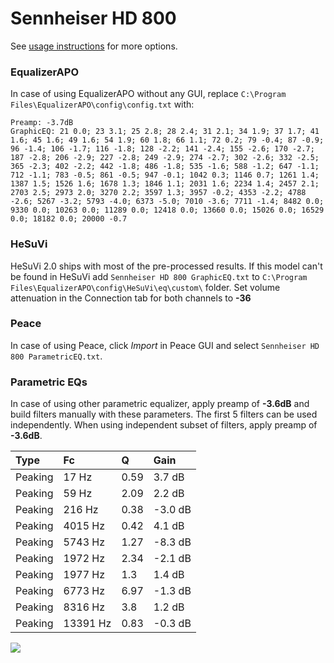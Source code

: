 # Sennheiser HD 800
See [usage instructions](https://github.com/jaakkopasanen/AutoEq#usage) for more options.

### EqualizerAPO
In case of using EqualizerAPO without any GUI, replace `C:\Program Files\EqualizerAPO\config\config.txt`
with:
```
Preamp: -3.7dB
GraphicEQ: 21 0.0; 23 3.1; 25 2.8; 28 2.4; 31 2.1; 34 1.9; 37 1.7; 41 1.6; 45 1.6; 49 1.6; 54 1.9; 60 1.8; 66 1.1; 72 0.2; 79 -0.4; 87 -0.9; 96 -1.4; 106 -1.7; 116 -1.8; 128 -2.2; 141 -2.4; 155 -2.6; 170 -2.7; 187 -2.8; 206 -2.9; 227 -2.8; 249 -2.9; 274 -2.7; 302 -2.6; 332 -2.5; 365 -2.3; 402 -2.2; 442 -1.8; 486 -1.8; 535 -1.6; 588 -1.2; 647 -1.1; 712 -1.1; 783 -0.5; 861 -0.5; 947 -0.1; 1042 0.3; 1146 0.7; 1261 1.4; 1387 1.5; 1526 1.6; 1678 1.3; 1846 1.1; 2031 1.6; 2234 1.4; 2457 2.1; 2703 2.5; 2973 2.0; 3270 2.2; 3597 1.3; 3957 -0.2; 4353 -2.2; 4788 -2.6; 5267 -3.2; 5793 -4.0; 6373 -5.0; 7010 -3.6; 7711 -1.4; 8482 0.0; 9330 0.0; 10263 0.0; 11289 0.0; 12418 0.0; 13660 0.0; 15026 0.0; 16529 0.0; 18182 0.0; 20000 -0.7
```

### HeSuVi
HeSuVi 2.0 ships with most of the pre-processed results. If this model can't be found in HeSuVi add
`Sennheiser HD 800 GraphicEQ.txt` to `C:\Program Files\EqualizerAPO\config\HeSuVi\eq\custom\` folder.
Set volume attenuation in the Connection tab for both channels to **-36**

### Peace
In case of using Peace, click *Import* in Peace GUI and select `Sennheiser HD 800 ParametricEQ.txt`.

### Parametric EQs
In case of using other parametric equalizer, apply preamp of **-3.6dB** and build filters manually
with these parameters. The first 5 filters can be used independently.
When using independent subset of filters, apply preamp of **-3.6dB**.

| Type    | Fc       |    Q | Gain    |
|:--------|:---------|:-----|:--------|
| Peaking | 17 Hz    | 0.59 | 3.7 dB  |
| Peaking | 59 Hz    | 2.09 | 2.2 dB  |
| Peaking | 216 Hz   | 0.38 | -3.0 dB |
| Peaking | 4015 Hz  | 0.42 | 4.1 dB  |
| Peaking | 5743 Hz  | 1.27 | -8.3 dB |
| Peaking | 1972 Hz  | 2.34 | -2.1 dB |
| Peaking | 1977 Hz  | 1.3  | 1.4 dB  |
| Peaking | 6773 Hz  | 6.97 | -1.3 dB |
| Peaking | 8316 Hz  | 3.8  | 1.2 dB  |
| Peaking | 13391 Hz | 0.83 | -0.3 dB |

![](https://raw.githubusercontent.com/jaakkopasanen/AutoEq/master/results/innerfidelity/sbaf-serious/Sennheiser%20HD%20800/Sennheiser%20HD%20800.png)